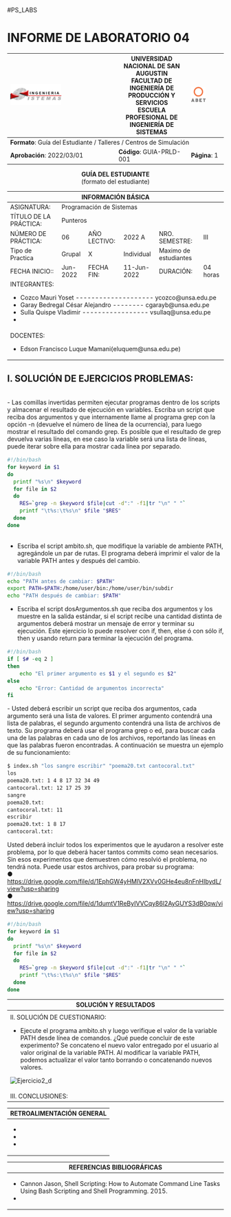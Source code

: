 ﻿#PS_LABS
# INFORME DE LABORATORIO 04
<div align="center">
<table>
    <theader>
        <tr>
                <td style="width:50%; height:auto"><img src="https://github.com/ycozco/unsa_fisic_comp/blob/main/img/epis.png?raw=true" alt="EPIS" style="width:50%; height:auto"/></td>
            <th>
                <span style="font-weight:bold;">UNIVERSIDAD NACIONAL DE SAN AUGUSTIN</span><br />
                <span style="font-weight:bold;">FACULTAD DE INGENIERÍA DE PRODUCCIÓN Y SERVICIOS</span><br />
                <span style="font-weight:bold;">ESCUELA PROFESIONAL DE INGENIERÍA DE SISTEMAS</span>
            </th>
               <td><img src="https://github.com/ycozco/unsa_fisic_comp/blob/main/img/abet.png?raw=true" alt="ABET" style="width:50%; height:auto"/></td>
                  </tr>
    </theader>
    <tbody>
        <tr><td colspan="3"><span style="font-weight:bold;">Formato</span>: Guía del Estudiante / Talleres / Centros de Simulación</td></tr>
        <tr><td><span style="font-weight:bold;">Aprobación</span>:  2022/03/01</td><td><span style="font-weight:bold;">Código</span>: GUIA-PRLD-001</td><td><span style="font-weight:bold;">Página</span>: 1</td></tr>
    </tbody>
</table>
</div>

<div align="center">
<span style="font-weight:bold;">GUÍA DEL ESTUDIANTE</span><br />
<span>(formato del estudiante)</span>
</div>


<table>
<theader>
<tr><th colspan="6">INFORMACIÓN BÁSICA</th></tr>
</theader>
<tbody>
<tr><td>ASIGNATURA:</td><td colspan="5">Programación de Sistemas</td></tr>
<tr><td>TÍTULO DE LA PRÁCTICA:</td><td colspan="5">Punteros</td></tr>
<tr>
<td>NÚMERO DE PRÁCTICA:</td><td>06</td><td>AÑO LECTIVO:</td><td>2022 A</td><td>NRO. SEMESTRE:</td><td>III</td>
</tr>
<tr>
<tr> <td>Tipo de Practica</td>
    <td>Grupal</td><td>X</td>
        <td>Individual</td><td>Maximo de estudiantes</td><td></td>
    </td> 
</tr>

<td>FECHA INICIO::</td><td>Jun-2022</td><td>FECHA FIN:</td><td>11-Jun-2022</td><td>DURACIÓN:</td><td>04 horas</td>
</tr>
<tr><td colspan="6">INTEGRANTES:
<ul>
<li>Cozco Mauri Yoset -------------------- ycozco@unsa.edu.pe</li>
<li>Garay Bedregal César Alejandro -------- cgarayb@unsa.edu.pe</li>
<li>Sulla Quispe Vladimir ----------------- vsullaq@unsa.edu.pe</li>
<li> 
</ul>
</td>
</<tr>
<tr><td colspan="6">DOCENTES:
<ul>
<li> Edson Francisco Luque Mamani(eluquem@unsa.edu.pe)</li>
</ul>
</td>
</<tr>
</tdbody>
</table>




<table>
<theader>
<tr><th colspan="6">SOLUCIÓN Y RESULTADOS</th></tr>
</theader>
<tbody>
</tr>
<tr><td colspan="6">
<tr>

## I. SOLUCIÓN DE EJERCICIOS PROBLEMAS:
<br>
<tr>
-   Las comillas invertidas permiten ejecutar programas dentro de los scripts y almacenar el resultado de
ejecución en variables. Escriba un script que reciba dos argumentos y que internamente llame al programa
grep con la opción -n (devuelve el número de línea de la ocurrencia), para luego mostrar el resultado del
comando grep. Es posible que el resultado de grep devuelva varias líneas, en ese caso la variable será una
lista de líneas, puede iterar sobre ella para mostrar cada línea por separado.
    
```bash
#!/bin/bash
for keyword in $1
do
  printf "%s\n" $keyword
  for file in $2
  do
    RES=`grep -n $keyword $file|cut -d":" -f1|tr "\n" " "`
    printf "\t%s:\t%s\n" $file "$RES"
  done
done
    
```
</tr>
<tr>

-   Escriba el script ambito.sh, que modifique la variable de ambiente PATH, agregándole un par de rutas. El
programa deberá imprimir el valor de la variable PATH antes y después del cambio.
    
```bash
#!/bin/bash
echo "PATH antes de cambiar: $PATH"
export PATH=$PATH:/home/user/bin:/home/user/bin/subdir
echo "PATH después de cambiar: $PATH"
```

</tr>

<tr> 

-   Escriba el script dosArgumentos.sh que reciba dos argumentos y los muestre en la salida estándar, si el script
recibe una cantidad distinta de argumentos deberá mostrar un mensaje de error y terminar su ejecución.
Este ejercicio lo puede resolver con if, then, else ó con sólo if, then y usando return para terminar la
ejecución del programa.
        
```bash
#!/bin/bash
if [ $# -eq 2 ]
then
    echo "El primer argumento es $1 y el segundo es $2"
else
    echo "Error: Cantidad de argumentos incorrecta"
fi
```
</td><tr>
-   Usted deberá escribir un script que reciba dos argumentos, cada argumento será una lista de valores. El primer
    argumento contendrá una lista de palabras, el segundo argumento contendrá una lista de archivos de texto.
    Su programa deberá usar el programa grep o ed, para buscar cada una de las palabras en cada uno de los
    archivos, reportando las líneas en que las palabras fueron encontradas. A continuación se muestra un
    ejemplo de su funcionamiento:
    
```bash 
$ index.sh "los sangre escribir" "poema20.txt cantocoral.txt"
los
poema20.txt: 1 4 8 17 32 34 49
cantocoral.txt: 12 17 25 39
sangre
poema20.txt:
cantocoral.txt: 11
escribir
poema20.txt: 1 8 17
cantocoral.txt:
```

Usted deberá incluir todos los experimentos que le ayudaron a resolver este problema, por lo que deberá
hacer tantos commits como sean necesarios. Sin esos experimentos que demuestren cómo resolvió el
problema, no tendrá nota.
Puede usar estos archivos, para probar su programa: <br>
● https://drive.google.com/file/d/1EphGW4yHMlV2XVv0GHe4eu8nFnHIbydL/view?usp=sharing <br>
● https://drive.google.com/file/d/1dumtV1ReByIVVCqy86l2AyGUYS3dB0qw/view?usp=sharing


```bash
#!/bin/bash
for keyword in $1
do
  printf "%s\n" $keyword
  for file in $2
  do
    RES=`grep -n $keyword $file|cut -d":" -f1|tr "\n" " "`
    printf "\t%s:\t%s\n" $file "$RES"
  done
done
```

</tr>


<tr><td colspan="6">II. SOLUCIÓN DE CUESTIONARIO: <br>

- Ejecute el programa ambito.sh y luego verifique el valor de la variable PATH desde línea de comandos. ¿Qué
puede concluir de este experimento?
Se concateno el nuevo valor entregado por el usuario al valor original de la variable PATH.
Al modificar la variable PATH, podemos actualizar el valor tanto borrando o concatenando nuevos valores.

![Ejercicio2_d](images/ambito.sh.png)

</tr>
</tr>
<tr><td colspan="6">III. CONCLUSIONES:

</tr>

</tdbody>
</table>


<table>
<theader>
<tr><th colspan="6">RETROALIMENTACIÓN GENERAL</th></tr>
</theader>
<tbody>
</tr>
<tr><td colspan="6">
<ul>
<li><a </a></li>
<li><a </a></li>
<li><a </a></li>
</ul>
</td>
</<tr>
</tdbody>
</table>


<table>
<theader>
<tr><th colspan="6">REFERENCIAS BIBLIOGRÁFICAS</th></tr>
</theader>
<tbody>
</tr>
<tr><td colspan="6">
<ul>
<li>Cannon Jason, Shell Scripting: How to Automate Command Line Tasks Using Bash Scripting and Shell
Programming. 2015.</li>


<li></li>
</ul>
</td>
</<tr>
</tdbody>
</table>


